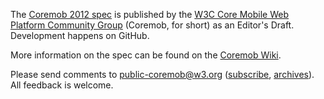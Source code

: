 The [Coremob 2012 spec](http://coremob.github.com/coremob-2012/) is published by the [W3C Core Mobile Web Platform Community Group](http://coremob.org) (Coremob, for short) as an Editor's Draft. Development happens on GitHub.

More information on the spec can be found on the [Coremob Wiki](http://www.w3.org/community/coremob/wiki/Specs/).

Please send comments to [public-coremob@w3.org](mailto:public-coremob@w3.org) ([subscribe](mailto:public-coremob-request@w3.org), [archives](http://lists.w3.org/Archives/Public/public-coremob/)). All feedback is welcome.
